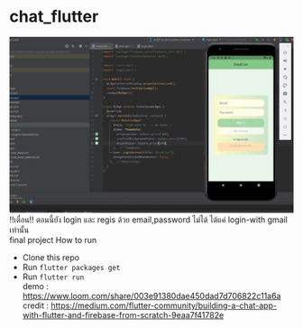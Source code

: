 # chat_flutter
![GitHub Logo](https://github.com/poapogoogle258/chat_flutter/blob/main/images/1.PNG)
!!เตื่อน!! ตอนนี้ยัง login และ regis ด้วย email,password ไม่ได้ ได้แค่ login-with gmail เท่านั้น
<br>final project
 How to run
* Clone this repo
* Run `flutter packages get`
* Run `flutter run`
<br>demo : https://www.loom.com/share/003e91380dae450dad7d706822c11a6a
<br>credit : https://medium.com/flutter-community/building-a-chat-app-with-flutter-and-firebase-from-scratch-9eaa7f41782e
